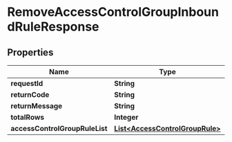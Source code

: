 
# RemoveAccessControlGroupInboundRuleResponse

## Properties
Name | Type | Description | Notes
------------ | ------------- | ------------- | -------------
**requestId** | **String** |  |  [optional]
**returnCode** | **String** |  |  [optional]
**returnMessage** | **String** |  |  [optional]
**totalRows** | **Integer** |  |  [optional]
**accessControlGroupRuleList** | [**List&lt;AccessControlGroupRule&gt;**](AccessControlGroupRule.md) |  |  [optional]



